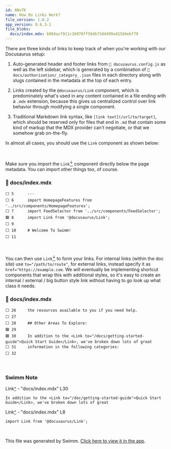 ```yaml
---
id: ANv7K
name: How Do Links Work?
file_version: 1.0.2
app_version: 0.6.3-1
file_blobs:
  docs/index.mdx: b984acf911c16978ff56db73d4499a41584ebf79
---
```


There are three kinds of links to keep track of when you're working with our Docusaurus setup:

1.  Auto-generated header and footer links from `📄 docusaurus.config.js` as well as the left sidebar, which is generated by a combination of `📄 docs/authorization/_category_.json` files in each directory along with slugs contained in the metadata at the top of each entry.
    
2.  Links created by the `@docusaurus/Link` component, which is predominately what's used in any content contained in a file ending with a `.mdx` extension, because this gives us centralized control over link behavior through modifying a single component.
    
3.  Traditional Markdown link syntax, like `[link text](/url/to/target]`, which should be reserved only for files that end in `.md` that contain some kind of markup that the MDX provider can't negotiate, or that we somehow grab on-the-fly.
    

In almost all cases, you should use the `Link` component as shown below:

<br/>

Make sure you import the `Link`[<sup id="2gM24f">↓</sup>](#f-2gM24f) component directly below the page metadata. You can import other things too, of course.
<!-- NOTE-swimm-snippet: the lines below link your snippet to Swimm -->
### 📄 docs/index.mdx
```mdx
⬜ 5      ---
⬜ 6      import HomepageFeatures from '../src/components/HomepageFeatures';
⬜ 7      import FeedSelector from '../src/components/FeedSelector';
🟩 8      import Link from '@docusaurus/Link';
⬜ 9      
⬜ 10     # Welcome To Swimm!
⬜ 11     
```

<br/>

You can then use `Link`[<sup id="1hIOVD">↓</sup>](#f-1hIOVD) to form your links. For internal links (within the doc site) use `to="/path/to/route"`, for external links, instead specify it as `href="https://example.com`. We will eventually be implementing shortcut components that wrap this with additional styles, so it's easy to create an internal / external / big button style link without having to go look up what class it needs.
<!-- NOTE-swimm-snippet: the lines below link your snippet to Swimm -->
### 📄 docs/index.mdx
```mdx
⬜ 26     the resources available to you if you need help. 
⬜ 27     
⬜ 28     ## Other Areas To Explore:
🟩 29     
🟩 30     In addition to the <Link to="/docs/getting-started-guide">Quick Start Guide</Link>, we've broken down lots of great
⬜ 31     information in the following categories:
⬜ 32     
```

<br/>

<!-- THIS IS AN AUTOGENERATED SECTION. DO NOT EDIT THIS SECTION DIRECTLY -->
### Swimm Note

<span id="f-1hIOVD">Link</span>[^](#1hIOVD) - "docs/index.mdx" L30
```mdx
In addition to the <Link to="/doc/getting-started-guide">Quick Start Guide</Link>, we've broken down lots of great
```

<span id="f-2gM24f">Link</span>[^](#2gM24f) - "docs/index.mdx" L8
```mdx
import Link from '@docusaurus/Link';
```

<br/>

This file was generated by Swimm. [Click here to view it in the app](https://app.swimm.io/#/repos/Z2l0aHViJTNBJTNBZG9jcy5zd2ltbS5pbyUzQSUzQXN3aW1taW8=/docs/ANv7K).